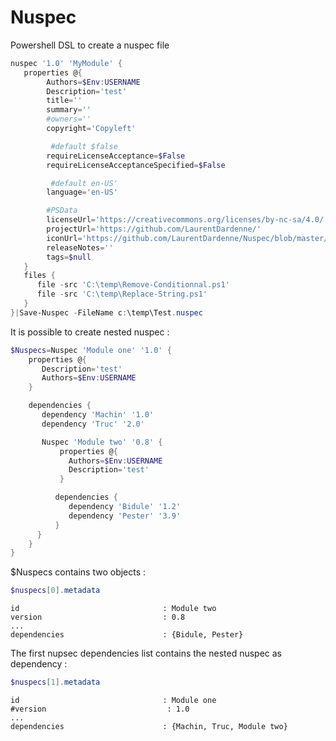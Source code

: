 ﻿# Nuspec
Powershell DSL to create a nuspec file

```Powershell
nuspec '1.0' 'MyModule' {
   properties @{
        Authors=$Env:USERNAME
        Description='test'
        title=''
        summary=''
        #owners=''
        copyright='Copyleft'

         #default $false
        requireLicenseAcceptance=$False
        requireLicenseAcceptanceSpecified=$False

         #default en-US'
        language='en-US'

        #PSData
        licenseUrl='https://creativecommons.org/licenses/by-nc-sa/4.0/'
        projectUrl='https://github.com/LaurentDardenne/'
        iconUrl='https://github.com/LaurentDardenne/Nuspec/blob/master/Icon/Nuspec.png'
        releaseNotes=''
        tags=$null
   }
   files {
      file -src 'C:\temp\Remove-Conditionnal.ps1'
      file -src 'C:\temp\Replace-String.ps1'
   }
}|Save-Nuspec -FileName c:\temp\Test.nuspec
```
It is possible to create nested nuspec :
```Powershell
$Nuspecs=Nuspec 'Module one' '1.0' {
    properties @{
       Description='test'
       Authors=$Env:USERNAME
    }

    dependencies {
       dependency 'Machin' '1.0'
       dependency 'Truc' '2.0'

       Nuspec 'Module two' '0.8' {
           properties @{
             Authors=$Env:USERNAME
             Description='test'
           }

          dependencies {
             dependency 'Bidule' '1.2'
             dependency 'Pester' '3.9'
          }
      }
    }
}
```
$Nuspecs contains two objects :
```Powershell
$nuspecs[0].metadata
```
```
id                                : Module two
version                           : 0.8
...
dependencies                      : {Bidule, Pester}
```
The first nupsec dependencies list contains the nested nuspec  as dependency : 
```Powershell
$nuspecs[1].metadata
```
```
id                                : Module one
#version                           : 1.0
...
dependencies                      : {Machin, Truc, Module two}
```